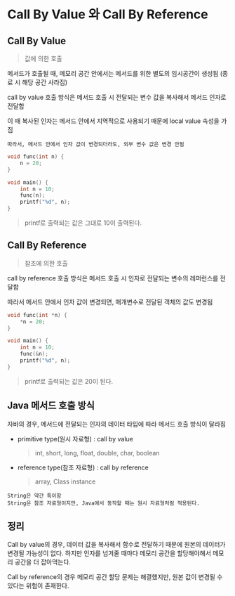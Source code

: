 # Call By Value 와 Call By Reference



## Call By Value

> 값에 의한 호출

메서드가 호출될 때, 메모리 공간 안에서는 메서드를 위한 별도의 임시공간이 생성됨 (종료 시 해당 공간 사라짐)

call by value 호출 방식은 메서드 호출 시 전달되는 변수 값을 복사해서 메서드 인자로 전달함

이 때 복사된 인자는 메서드 안에서 지역적으로 사용되기 때문에 local value 속성을 가짐

```
따라서, 메서드 안에서 인자 값이 변경되더라도, 외부 변수 값은 변경 안됨
```

```c
void func(int n) {
	n = 20;
}

void main() {
    int n = 10;
    func(n);
    printf("%d", n);
}
```

> printf로 출력되는 값은 그대로 10이 출력된다.



## Call By Reference

> 참조에 의한 호출

call by reference 호출 방식은 메서드 호출 시 인자로 전달되는 변수의 레퍼런스를 전달함

따라서 메서드 안에서 인자 값이 변경되면, 매개변수로 전달된 객체의 값도 변경됨

```c
void func(int *n) {
    *n = 20;
}

void main() {
    int n = 10;
    func(&n);
    printf("%d", n);
}
```

> printf로 출력되는 값은 20이 된다.



## Java 메서드 호출 방식

자바의 경우, 메서드에 전달되는 인자의 데이터 타입에 따라 메서드 호출 방식이 달라짐

- primitive type(원시 자료형) : call by value

  > int, short, long, float, double, char, boolean

- reference type(참조 자료형) : call by reference

  > array, Class instance

```
String은 약간 특이함
String은 참조 자료형이지만, Java에서 동작할 때는 원시 자료형처럼 적용된다.
```



## 정리

Call by value의 경우, 데이터 값을 복사해서 함수로 전달하기 때문에 원본의 데이터가 변경될 가능성이 없다. 하지만 인자를 넘겨줄 때마다 메모리 공간을 할당해야해서 메모리 공간을 더 잡아먹는다.



Call by reference의 경우 메모리 공간 할당 문제는 해결했지만, 원본 값이 변경될 수 있다는 위험이 존재한다.

